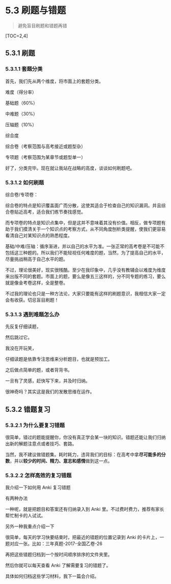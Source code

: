 # 5.3 刷题与错题

> 避免盲目刷题和错题再错

\[TOC=2,4\]

## 5.3.1 刷题

### 5.3.1.1 套题分类

首先，我们先从两个维度，将市面上的套题分类。

难度（得分率）

基础题（60%）

中难题（30%）

压轴题（10%）

综合度

综合卷（考察范围与高考接近或题型杂）

专项题（考察范围为某章节或题型单一）

好了，分类完毕。现在就让我站在战略的高度，谈谈如何刷题吧。

### 5.3.1.2 如何刷题

综合卷/专项卷：

综合卷的特点是知识覆盖面广而分散，这使其适合于检查自己的知识漏洞。并且综合卷贴近高考，适合我们练节奏找感觉。

而专项卷的特点是知识点集中，但是这并不意味着其没有价值。相反，做专项题有助于我们摸清关于一个知识点的考察方式，从不同角度刨析类提醒，使我们更容易看清自己对某知识点的熟悉程度。

基础/中难/压轴：循序渐进，并以自己的水平为准。一张正常的高考卷是不可能不包括这三种题的。所以我们不能轻视任何难度的题，当然，为了提高自己的水平，尽量挑战稍高于自己水平的题。

不过，理论很美好，现实很残酷。至少在我印象中，几乎没有教辅会以难度为维度来出版不同的套题。市面上的题，要么是像五三这样的，分不同专题的练习，要么就是像金考卷这样，全是整卷。

不过我的理论也只是一种方法论，大家只要能有这样的刷题意识，我相信大家一定会有收获。切忌盲目刷题！

### 5.3.1.3 遇到难题怎么办

先反复仔细读题，

然后跳过它。

我没在开玩笑，

仔细读题是依靠专注思维来分析题目，也就是预加工。

之后做点简单的题，或者背背书。

一旦有了灵感，赶快写下来，并及时归纳。

很神奇吗？其实这是我们的发散思维在运作。

## 5.3.2 错题复习

### 5.3.2.1 为什么要复习错题

很简单，错过的题能提醒你，你没有真正学会某一块的知识。错题还能让我们归纳出新的解题注意点或者技巧、套路。

当然，我不建议做错题集。耗时耗力，违背我们的目标：在高考中拿**尽可能多的分数**，并以**较少的时间、精力、意志和感情**做到这一点。

### 5.3.2.2 怎样高效的复习错题

我介绍一下如何用 Anki 复习错题

有两种办法

一种呢，就是把题目和答案还有归纳录入到 Anki 里。不过费时费力，推荐有家长帮忙制卡的人试试。

另外一种我重点介绍一下

很简单，每天的学习快要结束时，把最近的错题的位置记录到 Anki 的卡片上，一题对应一张。比如：三年真题-2017-全国乙卷-26

再把这些错题归档到一个按时间顺序排序的文件夹里。

然后你就可以每天查看 Anki 了解需要复习的错题了。

具体如何归档这些学习材料，我下一篇会介绍。

